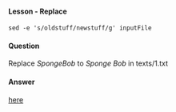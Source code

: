 #### Lesson - Replace

```Shell
sed -e 's/oldstuff/newstuff/g' inputFile
```

#### Question

Replace *SpongeBob* to *Sponge Bob* in texts/1.txt

#### Answer

[here](../answer/1/1.md)
